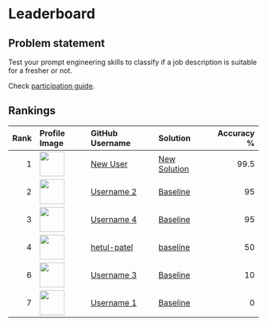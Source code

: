# Leaderboard

## Problem statement

Test your prompt engineering skills to classify if a job description is suitable
for a fresher or not. 

Check [participation guide](how_to_participate.md).

## Rankings

<center>

<!-- leader-board-begins -->
|   Rank | Profile Image                                                                                   | GitHub Username                               | Solution                                                                                                                                 |   Accuracy % |
|-------:|:------------------------------------------------------------------------------------------------|:----------------------------------------------|:-----------------------------------------------------------------------------------------------------------------------------------------|-------------:|
|      1 | <img src="https://github.com/hetul-patel.png" width="50px" height="50px" class="profile-image"> | [New User](https://github.com/new_user)       | [New Solution](https://github.com/new_solution)                                                                                          |         99.5 |
|      2 | <img src="https://github.com/hetul-patel.png" width="50px" height="50px" class="profile-image"> | [Username 2](https://github.com/username2)    | [Baseline](https://github.com/infocusp/llm_seminar_series/blob/hetul/prompting-leader-board/session_2/challenge/submissions/baseline.py) |         95   |
|      3 | <img src="https://github.com/hetul-patel.png" width="50px" height="50px" class="profile-image"> | [Username 4](https://github.com/username4)    | [Baseline](https://github.com/infocusp/llm_seminar_series/blob/hetul/prompting-leader-board/session_2/challenge/submissions/baseline.py) |         95   |
|      4 | <img src="https://github.com/hetul-patel.png" width="50px" height="50px" class="profile-image"> | [hetul-patel](https://github.com/hetul-patel) | [baseline](https://github.com/infocusp/llm_seminar_series/blob/main/session_2/challenge/submissions/baseline.py)                         |         50   |
|      6 | <img src="https://github.com/hetul-patel.png" width="50px" height="50px" class="profile-image"> | [Username 3](https://github.com/username3)    | [Baseline](https://github.com/infocusp/llm_seminar_series/blob/hetul/prompting-leader-board/session_2/challenge/submissions/baseline.py) |         10   |
|      7 | <img src="https://github.com/hetul-patel.png" width="50px" height="50px" class="profile-image"> | [Username 1](https://github.com/username1)    | [Baseline](https://github.com/infocusp/llm_seminar_series/blob/hetul/prompting-leader-board/session_2/challenge/submissions/baseline.py) |          0   |
<!-- leader-board-ends -->

</center>